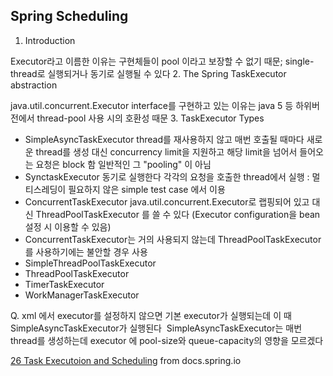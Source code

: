 ## Spring Scheduling

1. Introduction

Executor라고 이름한 이유는 구현체들이 pool 이라고 보장할 수 없기 때문; single-thread로 실행되거나 동기로 실행될 수 있다
2. The Spring TaskExecutor abstraction

java.util.concurrent.Executor interface를 구현하고 있는 이유는 java 5 등 하위버전에서 thread-pool 사용 시의 호환성 때문
3. TaskExecutor Types
  - SimpleAsyncTaskExecutor
thread를 재사용하지 않고 매번 호출될 때마다 새로운 thread를 생성
대신 concurrency limit을 지원하고 해당 limit을 넘어서 들어오는 요청은 block 함
일반적인 그 "pooling" 이 아님 
  - SynctaskExecutor
동기로 실행한다
각각의 요청을 호출한 thread에서 실행 : 멀티스레딩이 필요하지 않은 simple test case 에서 이용
  - ConcurrentTaskExecutor
java.util.concurrent.Executor로 랩핑되어 있고
대신 ThreadPoolTaskExecutor 를 쓸 수 있다 (Executor configuration을 bean 설정 시 이용할 수 있음)
  - ConcurrentTaskExecutor는 거의 사용되지 않는데 ThreadPoolTaskExecutor를 사용하기에는 불안할 경우 사용
  - SimpleThreadPoolTaskExecutor
  - ThreadPoolTaskExecutor
  - TimerTaskExecutor
  - WorkManagerTaskExecutor

Q. xml 에서 executor를 설정하지 않으면 기본 executor가 실행되는데 이 때 SimpleAsyncTaskExecutor가 실행된다 
SimpleAsyncTaskExecutor는 매번 thread를 생성하는데 executor 에 pool-size와 queue-capacity의 영향을 모르겠다

[26 Task Executoion and Scheduling](http://docs.spring.io/spring/docs/3.1.x/spring-framework-reference/html/scheduling.html#scheduling-task-executor)
 from docs.spring.io
